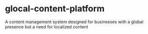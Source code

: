 # glocal-content-platform
A content management system designed for businesses with a global presence but a need for localized content
